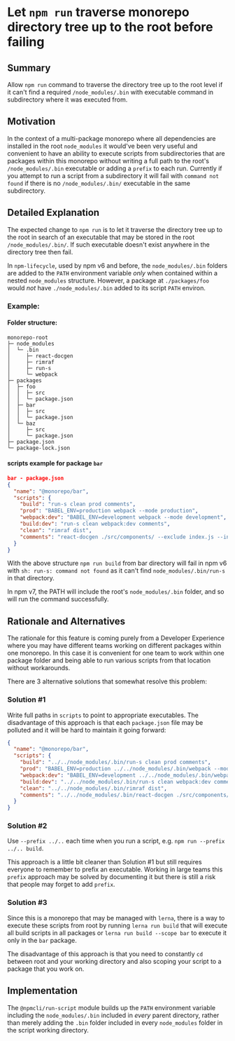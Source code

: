 # Let `npm run` traverse monorepo directory tree up to the root before failing

## Summary

Allow `npm run` command to traverse the directory tree up to the root level
if it can't find a required `/node_modules/.bin` with executable command in
subdirectory where it was executed from.

## Motivation

In the context of a multi-package monorepo where all dependencies are
installed in the root `node_modules` it would've been very useful and
convenient to have an ability to execute scripts from subdirectories that
are packages within this monorepo without writing a full path to the root's
`/node_modules/.bin` executable or adding a `prefix` to each run. Currently
if you attempt to run a script from a subdirectory it will fail with
`command not found` if there is no `/node_modules/.bin/` executable in the
same subdirectory.

## Detailed Explanation

The expected change to `npm run` is to let it traverse the directory tree
up to the root in search of an executable that may be stored in the root
`/node_modules/.bin/`. If such executable doesn't exist anywhere in the
directory tree then fail.

In `npm-lifecycle`, used by npm v6 and before, the `node_modules/.bin`
folders are added to the `PATH` environment variable _only_ when contained
within a nested `node_modules` structure.  However, a package at
`./packages/foo` would _not_ have `./node_modules/.bin` added to its script
`PATH` environ.

### Example:

#### Folder structure:

```
monorepo-root
├─ node_modules
│  └─ .bin
│     ├─ react-docgen
│     ├─ rimraf
│     ├─ run-s
│     └─ webpack
├─ packages
│  ├─ foo
│  │  ├─ src
│  │  └─ package.json
│  ├─ bar
│  │  ├─ src
│  │  └─ package.json
│  └─ baz
│     ├─ src
│     └─ package.json
├─ package.json
└─ package-lock.json
```

#### scripts example for package `bar`

```json
bar - package.json
{
  "name": "@monorepo/bar",
  "scripts": {
    "build": "run-s clean prod comments",
    "prod": "BABEL_ENV=production webpack --mode production",
    "webpack:dev": "BABEL_ENV=development webpack --mode development",
    "build:dev": "run-s clean webpack:dev comments",
    "clean": "rimraf dist",
    "comments": "react-docgen ./src/components/ --exclude index.js --include Examples"
  }
}
```

With the above structure `npm run build` from bar directory will fail in
npm v6 with `sh: run-s: command not found` as it can't find
`node_modules/.bin/run-s` in that directory.

In npm v7, the PATH will include the root's `node_modules/.bin` folder, and
so will run the command successfully.

## Rationale and Alternatives

The rationale for this feature is coming purely from a Developer Experience
where you may have different teams working on different packages within one
monorepo. In this case it is convenient for one team to work within one
package folder and being able to run various scripts from that location
without workarounds.

There are 3 alternative solutions that somewhat resolve this problem:

### Solution #1

Write full paths in `scripts` to point to appropriate executables. The
disadvantage of this approach is that each `package.json` file may be
polluted and it will be hard to maintain it going forward:

```json
{
  "name": "@monorepo/bar",
  "scripts": {
    "build": "../../node_modules/.bin/run-s clean prod comments",
    "prod": "BABEL_ENV=production ../../node_modules/.bin/webpack --mode production",
    "webpack:dev": "BABEL_ENV=development ../../node_modules/.bin/webpack --mode development",
    "build:dev": "../../node_modules/.bin/run-s clean webpack:dev comments",
    "clean": "../../node_modules/.bin/rimraf dist",
    "comments": "../../node_modules/.bin/react-docgen ./src/components/ --exclude index.js --include Examples"
  }
}
```

### Solution #2

Use `--prefix ../..` each time when you run a script, e.g. `npm run
--prefix ../.. build`.

This approach is a little bit cleaner than Solution #1 but still requires
everyone to remember to prefix an executable. Working in large teams this
`prefix` approach may be solved by documenting it but there is still a risk
that people may forget to add `prefix`.

### Solution #3

Since this is a monorepo that may be managed with `lerna`, there is a way
to execute these scripts from root by running `lerna run build` that will
execute all build scripts in all packages or `lerna run build --scope bar`
to execute it only in the `bar` package.

The disadvantage of this approach is that you need to constantly `cd`
between root and your working directory and also scoping your script to a
package that you work on.

## Implementation

The `@npmcli/run-script` module builds up the `PATH` environment variable
including the `node_modules/.bin` included in _every_ parent directory,
rather than merely adding the `.bin` folder included in every
`node_modules` folder in the script working directory.
